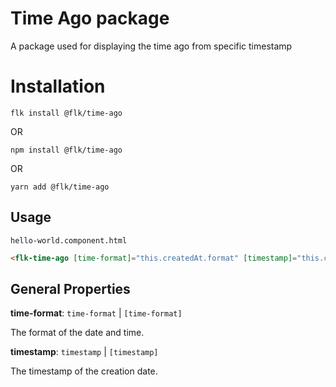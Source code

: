 # Time Ago package

A package used for displaying the time ago from specific timestamp

# Installation

`flk install @flk/time-ago`

OR

`npm install @flk/time-ago`

OR

`yarn add @flk/time-ago`

## Usage

`hello-world.component.html`

```html
<flk-time-ago [time-format]="this.createdAt.format" [timestamp]="this.createdAt.timestamp"></flk-time-ago>
```

## General Properties

**time-format**: `time-format` | `[time-format]`

The format of the date and time.

**timestamp**: `timestamp` | `[timestamp]`

The timestamp of the creation date.
